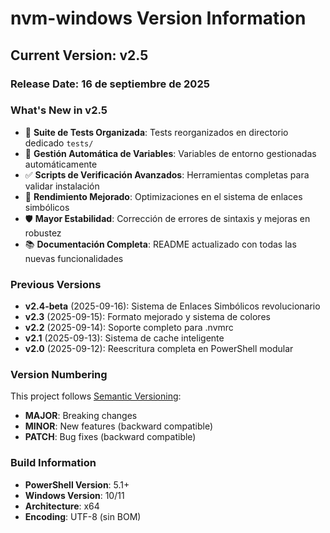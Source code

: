 # nvm-windows Version Information

## Current Version: v2.5

### Release Date: 16 de septiembre de 2025

### What's New in v2.5

- 🧪 **Suite de Tests Organizada**: Tests reorganizados en directorio dedicado `tests/`
- 🔧 **Gestión Automática de Variables**: Variables de entorno gestionadas automáticamente
- ✅ **Scripts de Verificación Avanzados**: Herramientas completas para validar instalación
- 🚀 **Rendimiento Mejorado**: Optimizaciones en el sistema de enlaces simbólicos
- 🛡️ **Mayor Estabilidad**: Corrección de errores de sintaxis y mejoras en robustez
- 📚 **Documentación Completa**: README actualizado con todas las nuevas funcionalidades

### Previous Versions

- **v2.4-beta** (2025-09-16): Sistema de Enlaces Simbólicos revolucionario
- **v2.3** (2025-09-15): Formato mejorado y sistema de colores
- **v2.2** (2025-09-14): Soporte completo para .nvmrc
- **v2.1** (2025-09-13): Sistema de cache inteligente
- **v2.0** (2025-09-12): Reescritura completa en PowerShell modular

### Version Numbering

This project follows [Semantic Versioning](https://semver.org/):
- **MAJOR**: Breaking changes
- **MINOR**: New features (backward compatible)
- **PATCH**: Bug fixes (backward compatible)

### Build Information

- **PowerShell Version**: 5.1+
- **Windows Version**: 10/11
- **Architecture**: x64
- **Encoding**: UTF-8 (sin BOM)